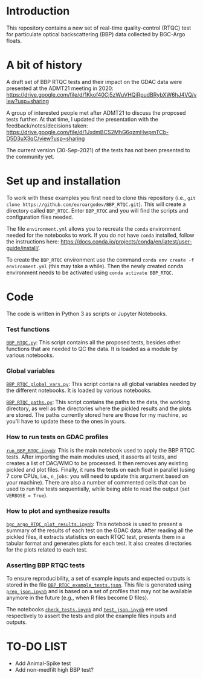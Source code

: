 # Introduction
This repository contains a new set of real-time quality-control (RTQC) test for particulate optical backscattering (BBP) data collected by BGC-Argo floats.

# A bit of history
A draft set of BBP RTQC tests and their impact on the GDAC data were presented at the ADMT21 meeting in 2020: https://drive.google.com/file/d/1Kkof40Cj5zWuVHQiRpudBRybXW6hJ4VQ/view?usp=sharing

A group of interested people met after ADMT21 to discuss the proposed tests further. At that time, I updated the presentation with the feedback/notes/decisions taken: https://drive.google.com/file/d/1JxdmBCS2MhG6qzmHwpmTCb-D5D3uX3qC/view?usp=sharing

The current version (30-Sep-2021) of the tests has not been presented to the community yet.

# Set up and installation
To work with these examples you first need to clone this repository (i.e., `git clone https://github.com/euroargodev/BBP_RTQC.git`). This will create a directory called `BBP_RTQC`. Enter `BBP_RTQC` and you will find the scripts and configuration files needed.

The file `environment.yml` allows you to recreate the `conda` environment needed for the notebooks to work. If you do not have `conda` installed, follow the instructions here: https://docs.conda.io/projects/conda/en/latest/user-guide/install/.

To create the `BBP_RTQC` environment use the command `conda env create -f environment.yml` (this may take a while). Then the newly created conda environment needs to be activated using `conda activate BBP_RTQC`. 

# Code
The code is written in Python 3 as scripts or Jupyter Notebooks.

### Test functions
[`BBP_RTQC.py`](https://github.com/euroargodev/BBP_RTQC/blob/main/BBP_RTQC.py): This script contains all the proposed tests, besides other functions that are needed to QC the data. It is loaded as a module by various notebooks.

### Global variables
[`BBP_RTQC_global_vars.py`](https://github.com/euroargodev/BBP_RTQC/blob/main/BBP_RTQC_global_vars.py): This script contains all global variables needed by the different notebooks. It is loaded by various notebooks.

[`BBP_RTQC_paths.py`](https://github.com/euroargodev/BBP_RTQC/blob/main/BBP_RTQC_paths.py): This script contains the paths to the data, the working directory, as well as the directories where the pickled results and the plots are stored. The paths currently stored here are those for my machine, so you'll have to update these to the ones in yours.

### How to run tests on GDAC profiles
[`run_BBP_RTQC.ipynb`](https://github.com/euroargodev/BBP_RTQC/blob/main/run_BBP_RTQC.ipynb): This is the main notebook used to apply the BBP RTQC tests. After importing the main modules used, it asserts all tests, and creates a list of DAC/WMO to be processed. It then removes any existing pickled and plot files. Finally, it runs the tests on each float in parallel (using 7 core CPUs, i.e., `n_jobs`: you will need to update this argument based on your machine).
There are also a number of commented cells that can be used to run the tests sequentially, while being able to read the output (set `VERBOSE = True`).

### How to plot and synthesize results
[`bgc_argo_RTQC_plot_results.ipynb`](https://github.com/euroargodev/BBP_RTQC/blob/main/bgc_argo_RTQC_plot_results.ipynb): This notebook is used to present a summary of the results of each test on the GDAC data. After reading all the pickled files, it extracts statistics on each RTQC test, presents them in a tabular format and generates plots for each test. It also creates directories for the plots related to each test.

### Asserting BBP RTQC tests
To ensure reproducibility, a set of example inputs and expected outputs is stored in the file [`BBP_RTQC_example_tests.json`](https://github.com/euroargodev/BBP_RTQC/blob/main/BBP_RTQC_example_tests.json).
This file is generated using [`prep_json.ipynb`](https://github.com/euroargodev/BBP_RTQC/blob/main/prep_json.ipynb) and is based on a set of profiles that may not be available anymore in the future (e.g., when R files become D files).

The notebooks 
[`check_tests.ipynb`](https://github.com/euroargodev/BBP_RTQC/blob/main/check_tests.ipynb)
and
[`test_json.ipynb`](https://github.com/euroargodev/BBP_RTQC/blob/main/test_json.ipynb)
ere used respectively to assert the tests and plot the example files inputs and outputs.

 




# TO-DO LIST
- Add Animal-Spike test
- Add non-medfilt high BBP test? 

